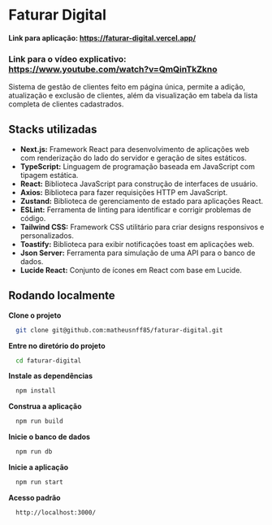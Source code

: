 # Faturar Digital

#### Link para aplicação: https://faturar-digital.vercel.app/

### Link para o vídeo explicativo: https://www.youtube.com/watch?v=QmQinTkZkno

Sistema de gestão de clientes feito em página única, permite a adição, atualização e exclusão de clientes, além da visualização em tabela da lista completa de clientes cadastrados.

## Stacks utilizadas

- **Next.js:** Framework React para desenvolvimento de aplicações web com renderização do lado do servidor e geração de sites estáticos.
- **TypeScript:** Linguagem de programação baseada em JavaScript com tipagem estática.
- **React:** Biblioteca JavaScript para construção de interfaces de usuário.
- **Axios:** Biblioteca para fazer requisições HTTP em JavaScript.
- **Zustand:** Biblioteca de gerenciamento de estado para aplicações React.
- **ESLint:** Ferramenta de linting para identificar e corrigir problemas de código.
- **Tailwind CSS:** Framework CSS utilitário para criar designs responsivos e personalizados.
- **Toastify:** Biblioteca para exibir notificações toast em aplicações web.
- **Json Server:** Ferramenta para simulação de uma API para o banco de dados.
- **Lucide React:** Conjunto de ícones em React com base em Lucide.

## Rodando localmente

**Clone o projeto**

```bash
  git clone git@github.com:matheusnff85/faturar-digital.git
```

**Entre no diretório do projeto**

```bash
  cd faturar-digital
```

**Instale as dependências**

```bash
  npm install
```

**Construa a aplicação**

```bash
  npm run build
```

**Inicie o banco de dados**

```bash
  npm run db
```

**Inicie a aplicação**

```bash
  npm run start
```

**Acesso padrão**

```bash
  http://localhost:3000/
```
